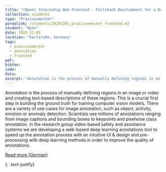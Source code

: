 ```yaml
---
title: "[Open] Internship Web Frontend - Fullstack Development for a Deep Learning Annotations Tool"
collection: students
type: "Praxissemester"
permalink: /students/20201201_praxissemester_frontend.md
student: "Open"
date: 2020-12-01
location: "Karlsruhe, Germany"
tags: 
  - praxissemester
  - annotation
  - frontend
pdf:
bibtex:
code: 
data: 
excerpt: "Annotation is the process of manually defining regions in an image or video and creating text-based descriptions of these regions. This is a crucial first step in building the ground truth for training computer vision models. ..."
---
```


Annotation is the process of manually defining regions in an image or video and creating text-based descriptions of these regions. This is a crucial first step in building the ground truth for training computer vision models. There are a variety of use cases for image annotation, such as object, activity, emotion or
anomaly detection. Scientists use millions of annotations ranging from image captions and bounding boxes to keypoints and pixelwise class annotation. In the research group video-based safety and assistance systems we are developing a web-based deep learning annotations tool to speed up the annotation process with an intuitive UI & design and pre-processing with deep learning methods in order to improve the quality of annotations.


<a href="https://mickaelcormier.github.io/files/opening/20200412_praxis_frontend_cormier.pdf" target="_blank">Read more (German)</a>

{: .text-justify}
